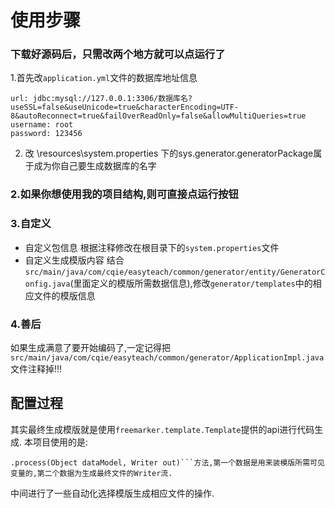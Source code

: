 # 使用步骤
### 下载好源码后，只需改两个地方就可以点运行了
1.首先改`application.yml`文件的数据库地址信息
```
url: jdbc:mysql://127.0.0.1:3306/数据库名?useSSL=false&useUnicode=true&characterEncoding=UTF-8&autoReconnect=true&failOverReadOnly=false&allowMultiQueries=true
username: root
password: 123456
```
2. 改 \resources\system.properties 下的sys.generator.generatorPackage属于成为你自己要生成数据库的名字

### 2.如果你想使用我的项目结构,则可直接点运行按钮

### 3.自定义
* 自定义包信息
根据注释修改在根目录下的`system.properties`文件
* 自定义生成模版内容
结合`src/main/java/com/cqie/easyteach/common/generator/entity/GeneratorConfig.java`(里面定义的模版所需数据信息),修改`generator/templates`中的相应文件的模版信息

### 4.善后
如果生成满意了要开始编码了,一定记得把`src/main/java/com/cqie/easyteach/common/generator/ApplicationImpl.java`文件注释掉!!!

## 配置过程
其实最终生成模版就是使用`freemarker.template.Template`提供的api进行代码生成.
本项目使用的是:
```
.process(Object dataModel, Writer out)```方法,第一个数据是用来装模版所需可见变量的,第二个数据为生成最终文件的Writer流.
```
中间进行了一些自动化选择模版生成相应文件的操作.